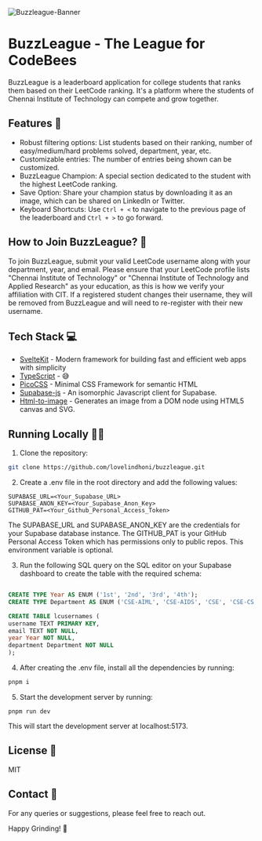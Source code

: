 ![Buzzleague-Banner](https://ik.imagekit.io/lovelin/BuzzLeague/Readme-banner?updatedAt=1705848968596)

# BuzzLeague - The League for CodeBees

BuzzLeague is a leaderboard application for college students that ranks them based on their LeetCode ranking. It's a platform where the students of Chennai Institute of Technology can compete and grow together.

## Features 🚀

- Robust filtering options: List students based on their ranking, number of easy/medium/hard problems solved, department, year, etc.
- Customizable entries: The number of entries being shown can be customized.
- BuzzLeague Champion: A special section dedicated to the student with the highest LeetCode ranking.
- Save Option: Share your champion status by downloading it as an image, which can be shared on LinkedIn or Twitter.
- Keyboard Shortcuts: Use `Ctrl + <` to navigate to the previous page of the leaderboard and `Ctrl + >` to go forward.

## How to Join BuzzLeague? 📝

To join BuzzLeague, submit your valid LeetCode username along with your department, year, and email. Please ensure that your LeetCode profile lists "Chennai Institute of Technology" or "Chennai Institute of Technology and Applied Research" as your education, as this is how we verify your affiliation with CIT. If a registered student changes their username, they will be removed from BuzzLeague and will need to re-register with their new username.

## Tech Stack 💻

- [SvelteKit](https://kit.svelte.dev) - Modern framework for building fast and efficient web apps with simplicity
- [TypeScript](https://www.typescriptlang.org/) - 😅
- [PicoCSS](https://picocss.com/) - Minimal CSS Framework for semantic HTML
- [Supabase-js](https://github.com/supabase/supabase-js) - An isomorphic Javascript client for Supabase.
- [Html-to-image](https://github.com/bubkoo/html-to-image) - Generates an image from a DOM node using HTML5 canvas and SVG.

## Running Locally 🏃‍♂️

1. Clone the repository:

```bash
git clone https://github.com/lovelindhoni/buzzleague.git
```

2. Create a .env file in the root directory and add the following values:

```plaintext
SUPABASE_URL=<Your_Supabase_URL>
SUPABASE_ANON_KEY=<Your_Supabase_Anon_Key>
GITHUB_PAT=<Your_Github_Personal_Access_Token>
```

The SUPABASE_URL and SUPABASE_ANON_KEY are the credentials for your Supabase database instance. The GITHUB_PAT is your GitHub Personal Access Token which has permissions only to public repos. This environment variable is optional.

3. Run the following SQL query on the SQL editor on your Supabase dashboard to create the table with the required schema:

```sql

CREATE TYPE Year AS ENUM ('1st', '2nd', '3rd', '4th');
CREATE TYPE Department AS ENUM ('CSE-AIML', 'CSE-AIDS', 'CSE', 'CSE-CS', 'CSBS', 'ECE', 'EEE', 'BME', 'MCT', 'MECH', 'SH', 'CIVIL', 'IT', 'ACT', 'VLSI');

CREATE TABLE lcusernames (
username TEXT PRIMARY KEY,
email TEXT NOT NULL,
year Year NOT NULL,
department Department NOT NULL
);
```

4. After creating the .env file, install all the dependencies by running:

```bash
pnpm i
```

5. Start the development server by running:

```
pnpm run dev
```

This will start the development server at localhost:5173.

## License 📄

MIT

## Contact 📧

For any queries or suggestions, please feel free to reach out.

Happy Grinding! 🎉
